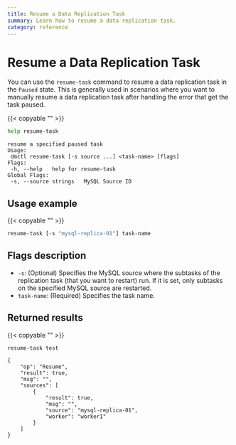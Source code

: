 ```yaml
---
title: Resume a Data Replication Task
summary: Learn how to resume a data replication task.
category: reference
---
```


# Resume a Data Replication Task

You can use the `resume-task` command to resume a data replication task in the `Paused` state. This is generally used in scenarios where you want to manually resume a data replication task after handling the error that get the task paused.

{{< copyable "" >}}

```bash
help resume-task
```

```
resume a specified paused task
Usage:
 dmctl resume-task [-s source ...] <task-name> [flags]
Flags:
 -h, --help   help for resume-task
Global Flags:
 -s, --source strings   MySQL Source ID
```

## Usage example

{{< copyable "" >}}

```bash
resume-task [-s "mysql-replica-01"] task-name
```

## Flags description

- `-s`: (Optional) Specifies the MySQL source where the subtasks of the replication task (that you want to restart) run. If it is set, only subtasks on the specified MySQL source are restarted.
- `task-name`: (Required) Specifies the task name.

## Returned results

{{< copyable "" >}}

```bash
resume-task test
```

```
{
    "op": "Resume",
    "result": true,
    "msg": "",
    "sources": [
        {
            "result": true,
            "msg": "",
            "source": "mysql-replica-01",
            "worker": "worker1"
        }
    ]
}
```
